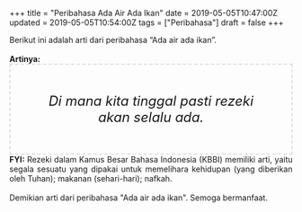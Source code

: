 +++
title = "Peribahasa Ada Air Ada Ikan"
date = 2019-05-05T10:47:00Z
updated = 2019-05-05T10:54:00Z
tags = ["Peribahasa"]
draft = false
+++

<div dir="ltr" style="text-align: left;" trbidi="on"><div style="text-align: justify;">Berikut ini adalah arti dari peribahasa “Ada air ada ikan”.</div><br /><div style="text-align: justify;"><b>Artinya:</b></div><div style="border: 2px dashed #ddd; font-size: 24px; height: auto; margin: 0 auto; padding: 50px; text-align: center; width: auto;"><i>Di mana kita tinggal pasti rezeki akan selalu ada.</i></div><div style="text-align: justify;"><b>FYI:</b> Rezeki dalam Kamus Besar Bahasa Indonesia (KBBI) memiliki arti, yaitu segala sesuatu yang dipakai untuk memelihara kehidupan (yang diberikan oleh Tuhan); makanan (sehari-hari); nafkah.<br /><br /></div><div style="text-align: justify;">Demikian arti dari peribahasa "Ada air ada ikan". Semoga bermanfaat.</div></div>
